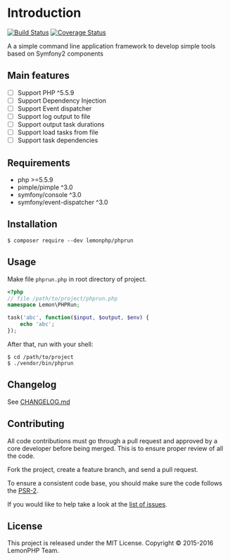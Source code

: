 Introduction
===
[![Build Status](https://travis-ci.org/lemonphp/phprun.svg?branch=master)](https://travis-ci.org/lemonphp/phprun)
[![Coverage Status](https://coveralls.io/repos/github/lemonphp/phprun/badge.svg?branch=master)](https://coveralls.io/github/lemonphp/phprun?branch=master)

A a simple command line application framework to develop simple tools based on Symfony2 components

Main features
---
- [ ] Support PHP ^5.5.9
- [ ] Support Dependency Injection
- [ ] Support Event dispatcher
- [ ] Support log output to file
- [ ] Support output task durations
- [ ] Support load tasks from file
- [ ] Support task dependencies

Requirements
---

* php >=5.5.9
* pimple/pimple ^3.0
* symfony/console ^3.0
* symfony/event-dispatcher ^3.0

Installation
---

```shell
$ composer require --dev lemonphp/phprun
```

Usage
---
Make file `phprun.php` in root directory of project.

```php
<?php
// file /path/to/project/phprun.php
namespace Lemon\PHPRun;

task('abc', function($input, $output, $env) {
    echo 'abc';
});
```

After that, run with your shell:
```shell
$ cd /path/to/project
$ ./vendor/bin/phprun
```

Changelog
---
See [CHANGELOG.md][changelog]

Contributing
---
All code contributions must go through a pull request and approved by
a core developer before being merged. This is to ensure proper review of all the code.

Fork the project, create a feature branch, and send a pull request.

To ensure a consistent code base, you should make sure the code follows the [PSR-2][psr2].

If you would like to help take a look at the [list of issues][issues].

License
---
This project is released under the MIT License.
Copyright © 2015-2016 LemonPHP Team.


[changelog]: https://github.com/lemonphp/phprun/blob/master/CHANGELOG.md
[psr2]: https://github.com/php-fig/fig-standards/blob/master/accepted/PSR-2-coding-style-guide.md
[issues]: https://github.com/lemonphp/phprun/issues